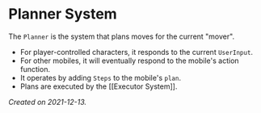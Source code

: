 # Planner System

The `Planner` is the system that plans moves for the current "mover".  

- For player-controlled characters, it responds to the current `UserInput`.  
- For other mobiles, it will eventually respond to the mobile's action function.
- It operates by adding `Steps` to the mobile's `plan`.
- Plans are executed by the [[Executor System]].

_Created on 2021-12-13._